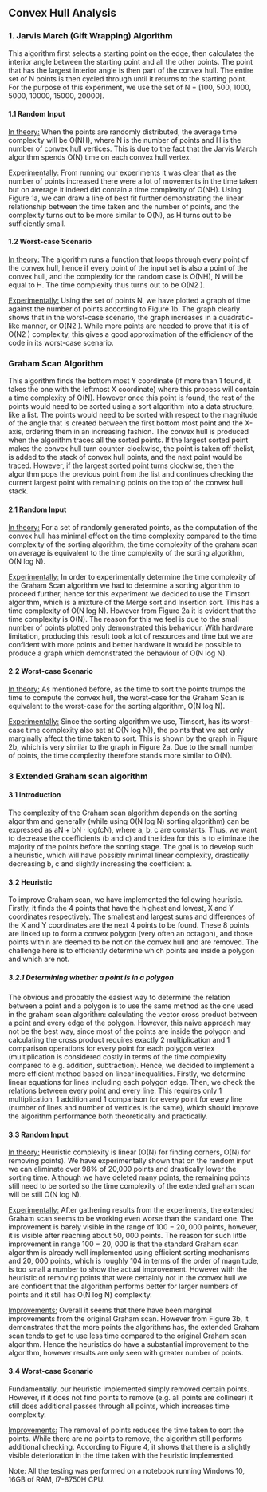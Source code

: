 ## Convex Hull Analysis

### 1. Jarvis March (Gift Wrapping) Algorithm

This algorithm first selects a starting point on the edge, then calculates the interior angle between the starting point and all the other points. The point that has the largest interior angle is then part of the convex hull. The entire set of N points is then cycled through until it returns to the starting point. For the purpose of this experiment, we use the set of N = [100, 500, 1000, 5000, 10000, 15000, 20000].

#### 1.1 Random Input

<ins>In theory:</ins> When the points are randomly distributed, the average time complexity will be O(NH), where N is the number of points and H is the number of convex hull vertices. This is due to the fact that the Jarvis March algorithm spends O(N) time on each convex hull vertex.

<ins>Experimentally:</ins> From running our experiments it was clear that as the number of points increased there were a lot of movements in the time taken but on average it indeed did contain a time complexity of O(NH). Using Figure 1a, we can draw a line of best fit further demonstrating the linear relationship between the time taken and the number of points, and the complexity turns out to be more similar to O(N), as H turns out to be sufficiently small.

#### 1.2 Worst-case Scenario

<ins>In theory:</ins> The algorithm runs a function that loops through every point of the convex hull, hence if every point of the input set is also a point of the convex hull, and the complexity for the random case is O(NH), N will be equal to H. The time complexity thus turns out to be O(N2 ).

<ins>Experimentally:</ins> Using the set of points N, we have plotted a graph of time against the number of points according to Figure 1b. The graph clearly shows that in the worst-case scenario, the graph increases in a quadratic-like manner, or O(N2 ). While more points are needed to prove that it is of O(N2 ) complexity, this gives a good approximation of the efficiency of the code in its worst-case scenario.

### Graham Scan Algorithm

This algorithm finds the bottom most Y coordinate (if more than 1 found, it takes the one with the leftmost X coordinate) where this process will contain a time complexity of O(N). However once this point is found, the rest of the points would need to be sorted using a sort algorithm into a data structure, like a list. The points would need to be sorted with respect to the magnitude of the angle that is created between the first bottom most point and the X-axis, ordering them in an increasing fashion. The convex hull is produced when the algorithm traces all the sorted points. If the largest sorted point makes the convex hull turn counter-clockwise, the point is taken off thelist, is added to the stack of convex hull points, and the next point would be traced. However, if the largest sorted point turns clockwise, then the algorithm pops the previous point from the list and continues checking the current largest point with remaining points on the top of the convex hull stack.

#### 2.1 Random Input

<ins>In theory:</ins> For a set of randomly generated points, as the computation of the convex hull has minimal effect on the time complexity compared to the time complexity of the sorting algorithm, the time complexity of the graham scan on average is equivalent to the time complexity of the sorting algorithm, O(N log N).

<ins>Experimentally:</ins> In order to experimentally determine the time complexity of the Graham Scan algorithm we had to determine a sorting algorithm to proceed further, hence for this experiment we decided to use the Timsort algorithm, which is a mixture of the Merge sort and Insertion sort. This has a time complexity of O(N log N). However from Figure 2a it is evident that the time complexity is O(N). The reason for this we feel is due to the small number of points plotted only demonstrated this behaviour. With hardware limitation, producing this result took a lot of resources and time but we are confident with more points and better hardware it would be possible to produce a graph which demonstrated the behaviour of O(N log N).

#### 2.2 Worst-case Scenario

<ins>In theory:</ins> As mentioned before, as the time to sort the points trumps the time to compute the convex hull, the worst-case for the Graham Scan is equivalent to the worst-case for the sorting algorithm, O(N log N).

<ins>Experimentally:</ins> Since the sorting algorithm we use, Timsort, has its worst-case time complexity also set at O(N log N)), the points that we set only marginally affect the time taken to sort. This is shown by the graph in Figure 2b, which is very similar to the graph in Figure 2a. Due to the small number of points, the time complexity therefore stands more similar to O(N).

### 3 Extended Graham scan algorithm

#### 3.1 Introduction

The complexity of the Graham scan algorithm depends on the sorting algorithm and generally (while using O(N log N) sorting algorithm) can be expressed as aN + bN · log(cN), where a, b, c are constants. Thus, we want to decrease the coefficients (b and c) and the idea for this is to eliminate the majority of the points before the sorting stage. The goal is to develop such a heuristic, which will have possibly minimal linear complexity, drastically decreasing b, c and slightly increasing the coefficient a.

#### 3.2 Heuristic

To improve Graham scan, we have implemented the following heuristic. Firstly, it finds the 4 points that have the highest and lowest, X and Y coordinates respectively. The smallest and largest sums and differences of the X and Y coordinates are the next 4 points to be found. These 8 points are linked up to form a convex polygon (very often an octagon), and those points within are deemed to be not on the convex hull and are removed. The challenge here is to efficiently determine which points are inside a polygon and which are not.

##### 3.2.1 Determining whether a point is in a polygon

The obvious and probably the easiest way to determine the relation between a point and a polygon is to use the same method as the one used in the graham scan algorithm: calculating the
vector cross product between a point and every edge of the polygon. However, this naive approach may not be the best way, since most of the points are inside the polygon and calculating the cross product requires exactly 2 multiplication and 1 comparison operations for every point for each polygon vertex (multiplication is considered costly in terms of the time complexity compared to e.g. addition, subtraction). Hence, we decided to implement a more efficient method based on linear inequalities. Firstly, we determine linear equations for lines including each polygon edge. Then, we check the relations between every point and every line. This requires only 1 multiplication, 1 addition and 1 comparison for every point for every line (number of lines and number of vertices is the same), which should improve the algorithm performance both theoretically and practically.

#### 3.3 Random Input

<ins>In theory:</ins> Heuristic complexity is linear (O(N) for finding corners, O(N) for removing points). We have experimentally shown that on the random input we can eliminate over 98% of 20,000 points and drastically lower the sorting time. Although we have deleted many points, the remaining points still need to be sorted so the time complexity of the extended graham scan will be still O(N log N).

<ins>Experimentally:</ins> After gathering results from the experiments, the extended Graham scan seems to be working even worse than the standard one. The improvement is barely visible in the range of 100 − 20, 000 points, however, it is visible after reaching about 50, 000 points. The reason for such little improvement in range 100 − 20, 000 is that the standard Graham scan algorithm is already well implemented using efficient sorting mechanisms and 20, 000 points, which is roughly 104 in terms of the order of magnitude, is too small a number to show the actual improvement. However with the heuristic of removing points that were certainly not in the convex hull we are confident that the algorithm performs better for larger numbers of points and it still has O(N log N) complexity.

<ins>Improvements:</ins> Overall it seems that there have been marginal improvements from the original Graham scan. However from Figure 3b, it demonstrates that the more points the algorithms has, the extended Graham scan tends to get to use less time compared to the original Graham scan algorithm. Hence the heuristics do have a substantial improvement to the algorithm, however results are only seen with greater number of points.

#### 3.4 Worst-case Scenario

Fundamentally, our heuristic implemented simply removed certain points. However, if it does not find points to remove (e.g. all points are collinear) it still does additional passes through all points, which increases time complexity.

<ins>Improvements:</ins> The removal of points reduces the time taken to sort the points. While there are no points to remove, the algorithm still performs additional checking. According to Figure 4, it shows that there is a slightly visible deterioration in the time taken with the heuristic implemented.

Note: All the testing was performed on a notebook running Windows 10, 16GB of RAM, i7-8750H CPU.